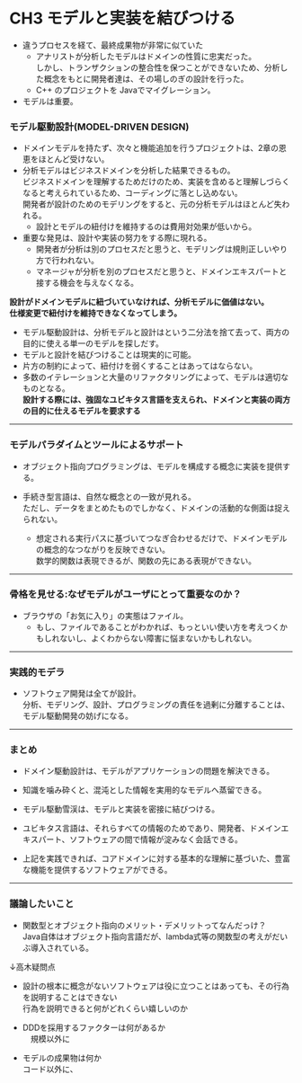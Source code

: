 # CH3 モデルと実装を結びつける
- 違うプロセスを経て、最終成果物が非常に似ていた
    - アナリストが分析したモデルはドメインの性質に忠実だった。  
    しかし、トランザクションの整合性を保つことができないため、分析した概念をもとに開発者達は、その場しのぎの設計を行った。  
    - C++ のプロジェクトを Javaでマイグレーション。
- モデルは重要。  




### モデル駆動設計(MODEL-DRIVEN DESIGN)
- ドメインモデルを持たず、次々と機能追加を行うプロジェクトは、2章の恩恵をほとんど受けない。
- 分析モデルはビジネスドメインを分析した結果できるもの。  
ビジネスドメインを理解するためだけのため、実装を含めると理解しづらくなると考えられているため、コーディングに落とし込めない。  
開発者が設計のためのモデリングをすると、元の分析モデルはほとんど失われる。  
    - 設計とモデルの紐付けを維持するのは費用対効果が低いから。  
- 重要な発見は、設計や実装の努力をする際に現れる。  
    - 開発者が分析は別のプロセスだと思うと、モデリングは規則正しいやり方で行われない。 
    - マネージャが分析を別のプロセスだと思うと、ドメインエキスパートと接する機会を与えなくなる。

**設計がドメインモデルに紐づいていなければ、分析モデルに価値はない。  
仕様変更で紐付けを維持できなくなってしまう。**

- モデル駆動設計は、分析モデルと設計はという二分法を捨て去って、両方の目的に使える単一のモデルを探しだす。
- モデルと設計を結びつけることは現実的に可能。  
- 片方の制約によって、紐付けを弱くすることはあってはならない。
- 多数のイテレーションと大量のリファクタリングによって、モデルは適切なものとなる。  
**設計する際には、強固なユビキタス言語を支えられ、ドメインと実装の両方の目的に仕えるモデルを要求する**




---

### モデルパラダイムとツールによるサポート
- オブジェクト指向プログラミングは、モデルを構成する概念に実装を提供する。


- 手続き型言語は、自然な概念との一致が見れる。  
ただし、データをまとめたものでしかなく、ドメインの活動的な側面は捉えられない。  
    - 想定される実行パスに基づいてつなぎ合わせるだけで、ドメインモデルの概念的なつながりを反映できない。  
    数学的関数は表現できるが、関数の先にある表現ができない。

---
### 骨格を見せる:なぜモデルがユーザにとって重要なのか？
- ブラウザの「お気に入り」の実態はファイル。
    - もし、ファイルであることがわかれば、もっといい使い方を考えつくかもしれないし、よくわからない障害に悩まないかもしれない。  

---
### 実践的モデラ
- ソフトウェア開発は全てが設計。  
分析、モデリング、設計、プログラミングの責任を過剰に分離することは、モデル駆動開発の妨げになる。  



---
### まとめ
- ドメイン駆動設計は、モデルがアプリケーションの問題を解決できる。
- 知識を噛み砕くと、混沌とした情報を実用的なモデルへ蒸留できる。
- モデル駆動雪渓は、モデルと実装を密接に結びつける。
- ユビキタス言語は、それらすべての情報のためであり、開発者、ドメインエキスパート、ソフトウェアの間で情報が淀みなく会話できる。

- 上記を実践できれば、コアドメインに対する基本的な理解に基づいた、豊富な機能を提供するソフトウェアができる。

---
### 議論したいこと
- 関数型とオブジェクト指向のメリット・デメリットってなんだっけ？  
Java自体はオブジェクト指向言語だが、lambda式等の関数型の考えがだいぶ導入されている。  


↓高木疑問点
- 設計の根本に概念がないソフトウェアは役に立つことはあっても、その行為を説明することはできない  
  行為を説明できると何がどれくらい嬉しいのか

- DDDを採用するファクターは何があるか  
  　規模以外に  
  
- モデルの成果物は何か  
  コード以外に、



